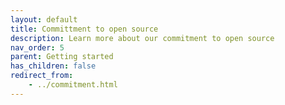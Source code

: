 ```yaml
---
layout: default
title: Committment to open source
description: Learn more about our commitment to open source
nav_order: 5
parent: Getting started
has_children: false
redirect_from:
    - ../commitment.html
--- 
```



